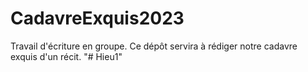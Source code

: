 # CadavreExquis2023
Travail d'écriture en groupe. Ce dépôt servira à rédiger notre cadavre exquis d'un récit.
"# Hieu1" 
